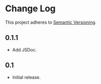 # Change Log
This project adheres to [Semantic Versioning](http://semver.org/).

## 0.1.1
* Add JSDoc.

## 0.1
* Initial release.
